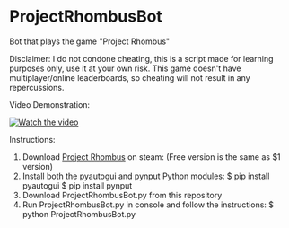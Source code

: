 # ProjectRhombusBot

Bot that plays the game "Project Rhombus"

Disclaimer: I do not condone cheating, this is a script made for learning purposes only, use it at your own risk. This game doesn't have multiplayer/online leaderboards, so cheating will not result in any repercussions.

Video Demonstration:

[![Watch the video](https://i.imgur.com/waHEkto.png)](https://youtu.be/4ThLHALasWY)

Instructions:

1. Download [Project Rhombus](https://store.steampowered.com/app/735570/Project_Rhombus/) on steam: (Free version is the same as $1 version)
2. Install both the pyautogui and pynput Python modules:
   $ pip install pyautogui
   $ pip install pynput
3. Download ProjectRhombusBot.py from this repository
4. Run ProjectRhombusBot.py in console and follow the instructions:
   $ python ProjectRhombusBot.py
